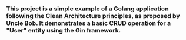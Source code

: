 ###  This project is a simple example of a Golang application following the Clean Architecture principles, as proposed by Uncle Bob. It demonstrates a basic CRUD operation for a "User" entity using the Gin framework.